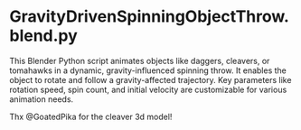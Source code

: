 # GravityDrivenSpinningObjectThrow.blend.py
This Blender Python script animates objects like daggers, cleavers, or tomahawks in a dynamic, gravity-influenced spinning throw. It enables the object to rotate and follow a gravity-affected trajectory. Key parameters like rotation speed, spin count, and initial velocity are customizable for various animation needs.

Thx @GoatedPika for the cleaver 3d model!
